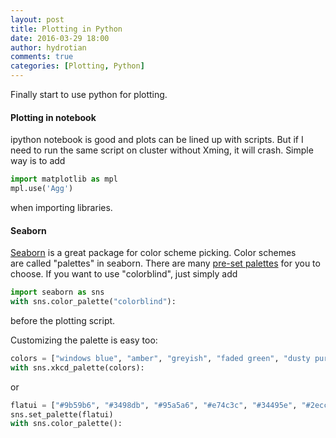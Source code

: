 ```yaml
---
layout: post
title: Plotting in Python
date: 2016-03-29 18:00
author: hydrotian
comments: true
categories: [Plotting, Python]
---
```

Finally start to use python for plotting.
#### Plotting in notebook

ipython notebook is good and plots can be lined up with scripts. But if I need to run the same script on cluster without Xming, it will crash. Simple way is to add
```python
import matplotlib as mpl
mpl.use('Agg')
```
when importing libraries.
#### Seaborn
[Seaborn](https://stanford.edu/~mwaskom/software/seaborn/index.html) is a great package for color scheme picking. Color schemes are called "palettes" in seaborn. There are many [pre-set palettes](http://chrisalbon.com/python/seaborn_color_palettes.html) for you to choose. If you want to use "colorblind", just simply add
```python
import seaborn as sns
with sns.color_palette("colorblind"):
```
before the plotting script.

Customizing the palette is easy too:
```python
colors = ["windows blue", "amber", "greyish", "faded green", "dusty purple"]
with sns.xkcd_palette(colors):
```
or
```python
flatui = ["#9b59b6", "#3498db", "#95a5a6", "#e74c3c", "#34495e", "#2ecc71"]
sns.set_palette(flatui)
with sns.color_palette():
```
